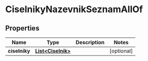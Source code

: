 

# CiselnikyNazevnikSeznamAllOf


## Properties

| Name | Type | Description | Notes |
|------------ | ------------- | ------------- | -------------|
|**ciselniky** | [**List&lt;Ciselnik&gt;**](Ciselnik.md) |  |  [optional] |



